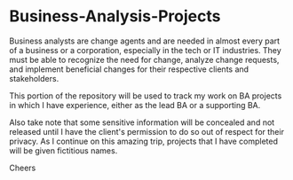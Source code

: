 # Business-Analysis-Projects

Business analysts are change agents and are needed in almost every part of a business or a corporation, especially in the tech or IT industries. They must be able to recognize the need for change, analyze change requests, and implement beneficial changes for their respective clients and stakeholders.

This portion of the repository will be used to track my work on BA projects in which I have experience, either as the lead BA or a supporting BA.

Also take note that some sensitive information will be concealed and not released until I have the client's permission to do so out of respect for their privacy. As I continue on this amazing trip, projects that I have completed will be given fictitious names.

Cheers
